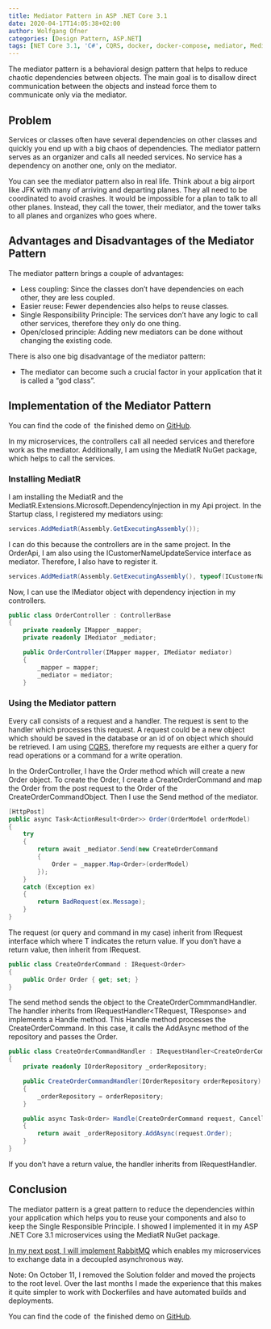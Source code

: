 ```yaml
---
title: Mediator Pattern in ASP .NET Core 3.1
date: 2020-04-17T14:05:38+02:00
author: Wolfgang Ofner
categories: [Design Pattern, ASP.NET]  
tags: [NET Core 3.1, 'C#', CQRS, docker, docker-compose, mediator, MediatR, microservice, RabbitMQ, Swagger]
---
```

The mediator pattern is a behavioral design pattern that helps to reduce chaotic dependencies between objects. The main goal is to disallow direct communication between the objects and instead force them to communicate only via the mediator.

## Problem

Services or classes often have several dependencies on other classes and quickly you end up with a big chaos of dependencies. The mediator pattern serves as an organizer and calls all needed services. No service has a dependency on another one, only on the mediator.

You can see the mediator pattern also in real life. Think about a big airport like JFK with many of arriving and departing planes. They all need to be coordinated to avoid crashes. It would be impossible for a plan to talk to all other planes. Instead, they call the tower, their mediator, and the tower talks to all planes and organizes who goes where.

## Advantages and Disadvantages of the Mediator Pattern

The mediator pattern brings a couple of advantages:

  * Less coupling: Since the classes don&#8217;t have dependencies on each other, they are less coupled.
  * Easier reuse: Fewer dependencies also helps to reuse classes.
  * Single Responsibility Principle: The services don&#8217;t have any logic to call other services, therefore they only do one thing.
  * Open/closed principle: Adding new mediators can be done without changing the existing code.

There is also one big disadvantage of the mediator pattern:

  * The mediator can become such a crucial factor in your application that it is called a &#8220;god class&#8221;.

## Implementation of the Mediator Pattern

You can find the code of  the finished demo on <a href="https://github.com/WolfgangOfner/MicroserviceDemo" target="_blank" rel="noopener noreferrer">GitHub</a>.

In my microservices, the controllers call all needed services and therefore work as the mediator. Additionally, I am using the MediatR NuGet package, which helps to call the services.

### Installing MediatR

I am installing the MediatR and the MediatR.Extensions.Microsoft.DependencyInjection in my Api project. In the Startup class, I registered my mediators using:

```csharp  
services.AddMediatR(Assembly.GetExecutingAssembly());  
```

I can do this because the controllers are in the same project. In the OrderApi, I am also using the ICustomerNameUpdateService interface as mediator. Therefore, I also have to register it.

```csharp  
services.AddMediatR(Assembly.GetExecutingAssembly(), typeof(ICustomerNameUpdateService).Assembly);  
```

Now, I can use the IMediator object with dependency injection in my controllers.

```csharp  
public class OrderController : ControllerBase
{
    private readonly IMapper _mapper;
    private readonly IMediator _mediator;

    public OrderController(IMapper mapper, IMediator mediator)
    {
        _mapper = mapper;
        _mediator = mediator;
    }  
```

### Using the Mediator pattern

Every call consists of a request and a handler. The request is sent to the handler which processes this request. A request could be a new object which should be saved in the database or an id of on object which should be retrieved. I am using [CQRS](https://www.programmingwithwolfgang.com/cqrs-in-asp-net-core-3-1), therefore my requests are either a query for read operations or a command for a write operation.

In the OrderController, I have the Order method which will create a new Order object. To create the Order, I create a CreateOrderCommand and map the Order from the post request to the Order of the CreateOrderCommandObject. Then I use the Send method of the mediator.

```csharp  
[HttpPost]
public async Task<ActionResult<Order>> Order(OrderModel orderModel)
{
    try
    {
        return await _mediator.Send(new CreateOrderCommand
        {
            Order = _mapper.Map<Order>(orderModel)
        });
    }
    catch (Exception ex)
    {
        return BadRequest(ex.Message);
    }
} 
```

The request (or query and command in my case) inherit from IRequest<T> interface which where T indicates the return value. If you don&#8217;t have a return value, then inherit from IRequest.

```csharp  
public class CreateOrderCommand : IRequest<Order>  
{  
    public Order Order { get; set; }  
}  
```

The send method sends the object to the CreateOrderCommmandHandler. The handler inherits from IRequestHandler<TRequest, TResponse> and implements a Handle method. This Handle method processes the CreateOrderCommand. In this case, it calls the AddAsync method of the repository and passes the Order.

```csharp  
public class CreateOrderCommandHandler : IRequestHandler<CreateOrderCommand, Order>
{
    private readonly IOrderRepository _orderRepository;

    public CreateOrderCommandHandler(IOrderRepository orderRepository)
    {
        _orderRepository = orderRepository;
    }

    public async Task<Order> Handle(CreateOrderCommand request, CancellationToken cancellationToken)
    {
        return await _orderRepository.AddAsync(request.Order);
    }
} 
```

If you don&#8217;t have a return value, the handler inherits from IRequestHandler<TRequest>.

## Conclusion

The mediator pattern is a great pattern to reduce the dependencies within your application which helps you to reuse your components and also to keep the Single Responsible Principle. I showed I implemented it in my ASP .NET Core 3.1 microservices using the MediatR NuGet package.

<a href="/rabbitmq-in-an-asp-net-core-3-1-microservice" target="_blank" rel="noopener noreferrer">In my next post, I will implement RabbitMQ</a> which enables my microservices to exchange data in a decoupled asynchronous way.

Note: On October 11, I removed the Solution folder and moved the projects to the root level. Over the last months I made the experience that this makes it quite simpler to work with Dockerfiles and have automated builds and deployments.

You can find the code of  the finished demo on <a href="https://github.com/WolfgangOfner/MicroserviceDemo" target="_blank" rel="noopener noreferrer">GitHub</a>.
